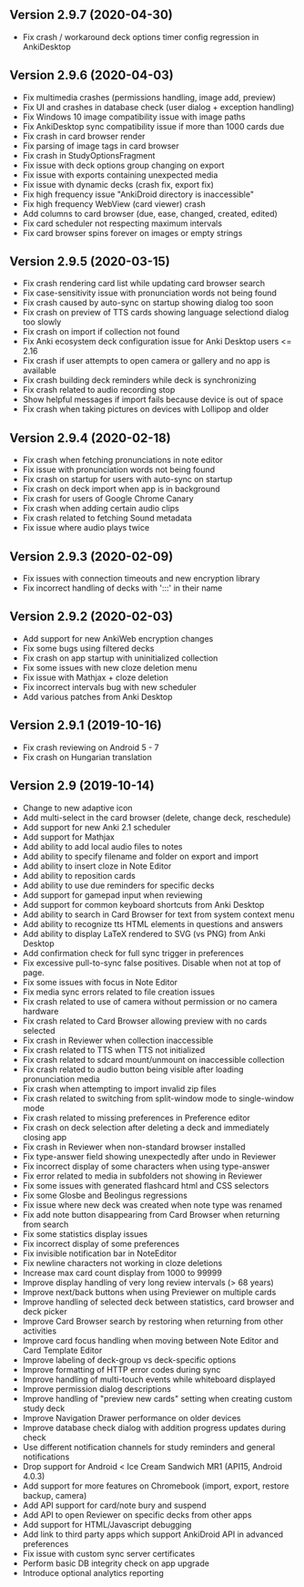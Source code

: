 ## Version 2.9.7 (2020-04-30)

- Fix crash / workaround deck options timer config regression in AnkiDesktop

## Version 2.9.6 (2020-04-03)

- Fix multimedia crashes (permissions handling, image add, preview)
- Fix UI and crashes in database check (user dialog + exception handling)
- Fix Windows 10 image compatibility issue with image paths
- Fix AnkiDesktop sync compatibility issue if more than 1000 cards due
- Fix crash in card browser render
- Fix parsing of image tags in card browser
- Fix crash in StudyOptionsFragment
- Fix issue with deck options group changing on export
- Fix issue with exports containing unexpected media
- Fix issue with dynamic decks (crash fix, export fix)
- Fix high frequency issue "AnkiDroid directory is inaccessible"
- Fix high frequency WebView (card viewer) crash
- Add columns to card browser (due, ease, changed, created, edited)
- Fix card scheduler not respecting maximum intervals
- Fix card browser spins forever on images or empty strings

## Version 2.9.5 (2020-03-15)

- Fix crash rendering card list while updating card browser search
- Fix case-sensitivity issue with pronunciation words not being found
- Fix crash caused by auto-sync on startup showing dialog too soon
- Fix crash on preview of TTS cards showing language selectiond dialog too slowly
- Fix crash on import if collection not found
- Fix Anki ecosystem deck configuration issue for Anki Desktop users <= 2.16
- Fix crash if user attempts to open camera or gallery and no app is available
- Fix crash building deck reminders while deck is synchronizing
- Fix crash related to audio recording stop
- Show helpful messages if import fails because device is out of space
- Fix crash when taking pictures on devices with Lollipop and older

## Version 2.9.4 (2020-02-18)

- Fix crash when fetching pronunciations in note editor
- Fix issue with pronunciation words not being found
- Fix crash on startup for users with auto-sync on startup
- Fix crash on deck import when app is in background
- Fix crash for users of Google Chrome Canary
- Fix crash when adding certain audio clips
- Fix crash related to fetching Sound metadata
- Fix issue where audio plays twice

## Version 2.9.3 (2020-02-09)

- Fix issues with connection timeouts and new encryption library
- Fix incorrect handling of decks with ':::' in their name

## Version 2.9.2 (2020-02-03)

- Add support for new AnkiWeb encryption changes
- Fix some bugs using filtered decks
- Fix crash on app startup with uninitialized collection
- Fix some issues with new cloze deletion menu
- Fix issue with Mathjax + cloze deletion
- Fix incorrect intervals bug with new scheduler
- Add various patches from Anki Desktop

## Version 2.9.1 (2019-10-16)

- Fix crash reviewing on Android 5 - 7
- Fix crash on Hungarian translation

## Version 2.9 (2019-10-14)

- Change to new adaptive icon
- Add multi-select in the card browser (delete, change deck, reschedule)
- Add support for new Anki 2.1 scheduler
- Add support for Mathjax
- Add ability to add local audio files to notes
- Add ability to specify filename and folder on export and import
- Add ability to insert cloze in Note Editor
- Add ability to reposition cards
- Add ability to use due reminders for specific decks
- Add support for gamepad input when reviewing
- Add support for common keyboard shortcuts from Anki Desktop
- Add ability to search in Card Browser for text from system context menu
- Add ability to recognize tts HTML elements in questions and answers
- Add ability to display LaTeX rendered to SVG (vs PNG) from Anki Desktop
- Add confirmation check for full sync trigger in preferences
- Fix excessive pull-to-sync false positives. Disable when not at top of page.
- Fix some issues with focus in Note Editor
- Fix media sync errors related to file creation issues
- Fix crash related to use of camera without permission or no camera hardware
- Fix crash related to Card Browser allowing preview with no cards selected
- Fix crash in Reviewer when collection inaccessible
- Fix crash related to TTS when TTS not initialized
- Fix crash related to sdcard mount/unmount on inaccessible collection
- Fix crash related to audio button being visible after loading pronunciation media
- Fix crash when attempting to import invalid zip files
- Fix crash related to switching from split-window mode to single-window mode
- Fix crash related to missing preferences in Preference editor
- Fix crash on deck selection after deleting a deck and immediately closing app
- Fix crash in Reviewer when non-standard browser installed
- Fix type-answer field showing unexpectedly after undo in Reviewer
- Fix incorrect display of some characters when using type-answer
- Fix error related to media in subfolders not showing in Reviewer
- Fix some issues with generated flashcard html and CSS selectors
- Fix some Glosbe and Beolingus regressions
- Fix issue where new deck was created when note type was renamed
- Fix add note button disappearing from Card Browser when returning from search
- Fix some statistics display issues
- Fix incorrect display of some preferences
- Fix invisible notification bar in NoteEditor
- Fix newline characters not working in cloze deletions
- Increase max card count display from 1000 to 99999
- Improve display handling of very long review intervals (> 68 years)
- Improve next/back buttons when using Previewer on multiple cards
- Improve handling of selected deck between statistics, card browser and deck picker
- Improve Card Browser search by restoring when returning from other activities
- Improve card focus handling when moving between Note Editor and Card Template Editor
- Improve labeling of deck-group vs deck-specific options
- Improve formatting of HTTP error codes during sync
- Improve handling of multi-touch events while whiteboard displayed
- Improve permission dialog descriptions
- Improve handling of "preview new cards" setting when creating custom study deck
- Improve Navigation Drawer performance on older devices
- Improve database check dialog with addition progress updates during check
- Use different notification channels for study reminders and general notifications
- Drop support for Android < Ice Cream Sandwich MR1 (API15, Android 4.0.3)
- Add support for more features on Chromebook (import, export, restore backup, camera)
- Add API support for card/note bury and suspend
- Add API to open Reviewer on specific decks from other apps
- Add support for HTML/Javascript debugging
- Add link to third party apps which support AnkiDroid API in advanced preferences
- Fix issue with custom sync server certificates
- Perform basic DB integrity check on app upgrade
- Introduce optional analytics reporting
